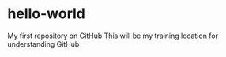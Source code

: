 # hello-world
My first repository on GitHub
This will be my training location for understanding GitHub

